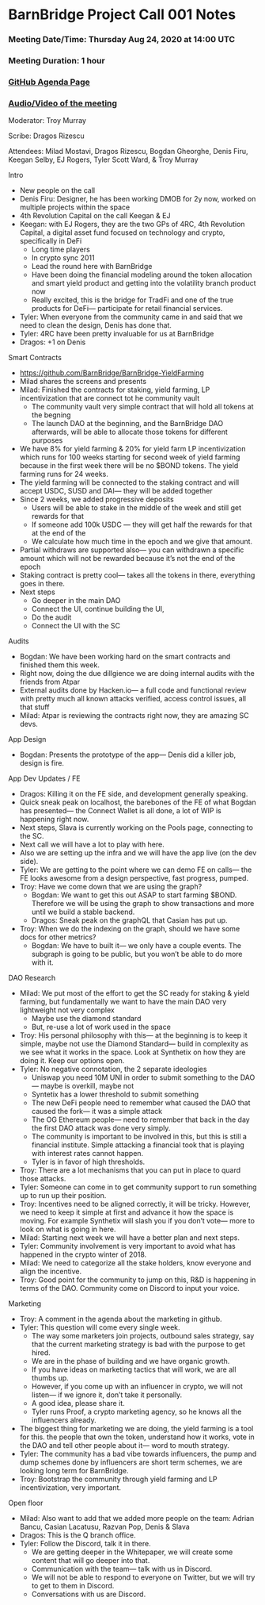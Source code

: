 # BarnBridge Project Call 001 Notes

### Meeting Date/Time: Thursday Aug 24, 2020 at 14:00 UTC
### Meeting Duration: 1 hour
### [GitHub Agenda Page](https://github.com/BarnBridge/BarnBridge-PM/issues/3)
### [Audio/Video of the meeting]()

Moderator: Troy Murray

Scribe: Dragos Rizescu

Attendees: Milad Mostavi, Dragos Rizescu, Bogdan Gheorghe, Denis Firu, Keegan Selby, EJ Rogers, Tyler Scott Ward, & Troy Murray

Intro
* New people on the call
* Denis Firu: Designer, he has been working DMOB for 2y now, worked on multiple projects within the space
* 4th Revolution Capital on the call Keegan & EJ
* Keegan: with EJ Rogers, they are the two GPs of 4RC, 4th Revolution Capital, a digital asset fund focused on technology and crypto, specifically in DeFi
   * Long time players
   * In crypto sync 2011
   * Lead the round here with BarnBridge
   * Have been doing the financial modeling around the token allocation and smart yield product and getting into the volatility branch product now
   * Really excited, this is the bridge for TradFi and one of the true products for DeFi— participate for retail financial services.
* Tyler: When everyone from the community came in and said that we need to clean the design, Denis has done that.
* Tyler: 4RC have been pretty invaluable for us at BarnBridge
* Dragos: +1 on Denis


Smart Contracts
* https://github.com/BarnBridge/BarnBridge-YieldFarming
* Milad shares the screens and presents
* Milad: Finished the contracts for staking, yield farming, LP incentivization that are connect tot he community vault
   * The community vault very simple contract that will hold all tokens at the begning
   * The launch DAO at the beginning, and the BarnBridge DAO afterwards, will be able to allocate those tokens for different purposes
* We have 8% for yield farming & 20% for yield farm LP incentivization which runs for 100 weeks starting for second week of yield farming because in the first week there will be no $BOND tokens. The yield farming runs for 24 weeks.
* The yield farming will be connected to the staking contract and will accept USDC, SUSD and DAI— they will be added together
* Since 2 weeks, we added progressive deposits
   * Users will be able to stake in the middle of the week and still get rewards for that
   * If someone add 100k USDC — they will get half the rewards for that at the end of the
   * We calculate how much time in the epoch and we give that amount.
* Partial withdraws are supported also— you can withdrawn a specific amount which will not be rewarded because it’s not the end of the epoch
* Staking contract is pretty cool— takes all the tokens in there, everything goes in there.
* Next steps
   * Go deeper in the main DAO
   * Connect the UI, continue building the UI,
   * Do the audit
   * Connect the UI with the SC


Audits
* Bogdan: We have been working hard on the smart contracts and finished them this week.
* Right now, doing the due dillgience we are doing internal audits with the friends from Atpar
* External audits done by Hacken.io— a full code and functional review with pretty much all known attacks verified, access control issues, all that stuff
* Milad: Atpar is reviewing the contracts right now, they are amazing SC devs.


App Design
* Bogdan: Presents the prototype of the app— Denis did a killer job, design is fire.


App Dev Updates / FE
* Dragos: Killing it on the FE side, and development generally speaking.
* Quick sneak peak on localhost, the barebones of the FE of what Bogdan has presented— the Connect Wallet is all done, a lot of WIP is happening right now.
* Next steps,  Slava is currently working on the Pools page, connecting to the SC.
* Next call we will have a lot to play with here.
* Also we are setting up the infra and we will have the app live (on the dev side).
* Tyler: We are getting to the point where we can demo FE on calls— the FE looks awesome from a design perspective, fast progress, pumped.
* Troy: Have we come down that we are using the graph?
   * Bogdan: We want to get this out ASAP to start farming $BOND. Therefore we will be using the graph to show transactions and more until we build a stable backend.
   * Dragos: Sneak peak on the graphQL that Casian has put up.
* Troy: When we do the indexing on the graph, should we have some docs for other metrics?
   * Bogdan: We have to built it— we only have a couple events. The subgraph is going to be public, but you won’t be able to do more with it.


DAO Research
* Milad: We put most of the effort to get the SC ready for staking & yield farming, but fundamentally we want to have the main DAO very lightweight not very complex
   * Maybe use the diamond standard
   * But, re-use a lot of work used in the space
* Troy: His personal philosophy with this— at the beginning is to keep it simple, maybe not use the Diamond Standard— build in complexity as we see what it works in the space. Look at Synthetix on how they are doing it. Keep our options open.
* Tyler: No negative connotation, the 2 separate ideologies
   * Uniswap you need 10M UNI in order to submit something to the DAO— maybe is overkill, maybe not
   * Syntetix has a lower threshold to submit something
   * The new DeFi people need to remember what caused the DAO that caused the fork— it was a simple attack 
   * The OG Ethereum people— need to remember that back in the day the first DAO attack was done very simply.
   * The community is important to be involved in this, but this is still a financial institute. Simple attacking a financial took that is playing with interest rates cannot happen.
   * Tyler is in favor of high thresholds.
* Troy: There are a lot mechanisms that you can put in place to quard those attacks.
* Tyler: Someone can come in to get community support to run something up to run up their position. 
* Troy: Incentives need to be aligned correctly, it will be tricky. However, we need to keep it simple at first and advance it how the space is moving. For example Synthetix will slash you if you don’t vote— more to look on what is going in here.
* Milad: Starting next week we will have a better plan and next steps.
* Tyler: Community involvement is very important to avoid what has happened in the crypto winter of 2018.
* Milad: We need to categorize all the stake holders, know everyone and align the incentive.
* Troy: Good point for the community to jump on this, R&D is happening in terms of the DAO. Community come on Discord to input your voice.


Marketing
* Troy: A comment in the agenda about the marketing in github.
* Tyler: This question will come every single week.
   * The way some marketers join projects, outbound sales strategy, say that the current marketing strategy is bad with the purpose to get hired.
   * We are in the phase of building and we have organic growth.
   * If you have ideas on marketing tactics that will work, we are all thumbs up.
   * However, if you come up with an influencer in crypto, we will not listen— if we ignore it, don’t take it personally.
   * A good idea, please share it.
   * Tyler runs Proof, a crypto marketing agency, so he knows all the influencers already.
* The biggest thing for marketing we are doing, the yield farming is a tool for this. the people that own the token, understand how it works, vote in the DAO and tell other people about it— word to mouth strategy.
* Tyler: The community has a bad vibe towards influencers, the pump and dump schemes done by influencers are short term schemes, we are looking long term for BarnBridge.
* Troy: Bootstrap the community through yield farming and LP incentivization, very important.


Open floor
* Milad: Also want to add that we added more people on the team: Adrian Bancu, Casian Lacatusu, Razvan Pop, Denis & Slava
* Dragos: This is the Q branch office.
* Tyler: Follow the Discord, talk it in there.
   * We are getting deeper in the Whitepaper, we will create some content that will go deeper into that.
   * Communication with the team— talk with us in Discord.
   * We will not be able to respond to everyone on Twitter, but we will try to get to them in Discord.
   * Conversations with us are Discord.

